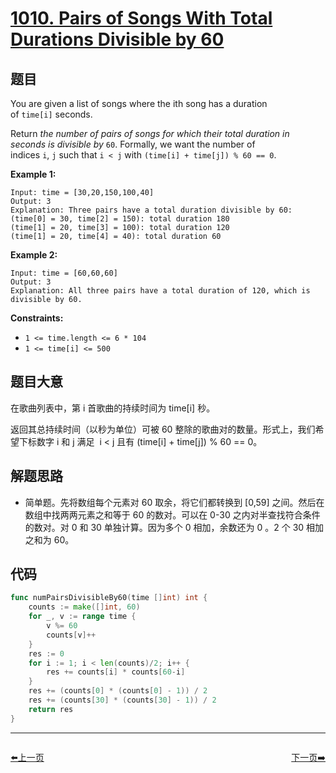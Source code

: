 # [1010. Pairs of Songs With Total Durations Divisible by 60](https://leetcode.com/problems/pairs-of-songs-with-total-durations-divisible-by-60/)


## 题目

You are given a list of songs where the ith song has a duration of `time[i]` seconds.

Return *the number of pairs of songs for which their total duration in seconds is divisible by* `60`. Formally, we want the number of indices `i`, `j` such that `i < j` with `(time[i] + time[j]) % 60 == 0`.

**Example 1:**

```
Input: time = [30,20,150,100,40]
Output: 3
Explanation: Three pairs have a total duration divisible by 60:
(time[0] = 30, time[2] = 150): total duration 180
(time[1] = 20, time[3] = 100): total duration 120
(time[1] = 20, time[4] = 40): total duration 60

```

**Example 2:**

```
Input: time = [60,60,60]
Output: 3
Explanation: All three pairs have a total duration of 120, which is divisible by 60.

```

**Constraints:**

- `1 <= time.length <= 6 * 104`
- `1 <= time[i] <= 500`

## 题目大意

在歌曲列表中，第 i 首歌曲的持续时间为 time[i] 秒。

返回其总持续时间（以秒为单位）可被 60 整除的歌曲对的数量。形式上，我们希望下标数字 i 和 j 满足  i < j 且有 (time[i] + time[j]) % 60 == 0。

## 解题思路

- 简单题。先将数组每个元素对 60 取余，将它们都转换到 [0,59] 之间。然后在数组中找两两元素之和等于 60 的数对。可以在 0-30 之内对半查找符合条件的数对。对 0 和 30 单独计算。因为多个 0 相加，余数还为 0 。2 个 30 相加之和为 60。

## 代码

```go
func numPairsDivisibleBy60(time []int) int {
	counts := make([]int, 60)
	for _, v := range time {
		v %= 60
		counts[v]++
	}
	res := 0
	for i := 1; i < len(counts)/2; i++ {
		res += counts[i] * counts[60-i]
	}
	res += (counts[0] * (counts[0] - 1)) / 2
	res += (counts[30] * (counts[30] - 1)) / 2
	return res
}
```


----------------------------------------------
<div style="display: flex;justify-content: space-between;align-items: center;">
<p><a href="https://books.halfrost.com/leetcode/ChapterFour/1000~1099/1009.Complement-of-Base-10-Integer/">⬅️上一页</a></p>
<p><a href="https://books.halfrost.com/leetcode/ChapterFour/1000~1099/1011.Capacity-To-Ship-Packages-Within-D-Days/">下一页➡️</a></p>
</div>
